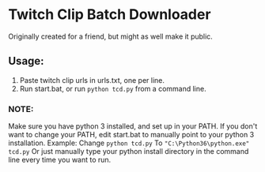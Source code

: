 # Twitch Clip Batch Downloader
Originally created for a friend, but might as well make it public.
## Usage:
1) Paste twitch clip urls in urls.txt, one per line.
2) Run start.bat, or run `python tcd.py` from a command line.

### NOTE:
Make sure you have python 3 installed, and set up in your PATH. If you don't want to change your PATH, edit start.bat to manually point to your python 3 installation.
Example:
Change 
`python tcd.py`
To
`"C:\Python36\python.exe" tcd.py`
Or just manually type your python install directory in the command line every time you want to run.
